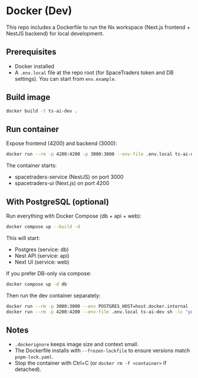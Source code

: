 # Docker (Dev)

This repo includes a Dockerfile to run the Nx workspace (Next.js frontend + NestJS backend) for local development.

## Prerequisites
- Docker installed
- A `.env.local` file at the repo root (for SpaceTraders token and DB settings). You can start from `env.example`.

## Build image
```bash
docker build -t ts-ai-dev .
```

## Run container
Expose frontend (4200) and backend (3000):
```bash
docker run --rm -p 4200:4200 -p 3000:3000 --env-file .env.local ts-ai-dev
```

The container starts:
- spacetraders-service (NestJS) on port 3000
- spacetraders-ui (Next.js) on port 4200

## With PostgreSQL (optional)
Run everything with Docker Compose (db + api + web):
```bash
docker compose up --build -d
```
This will start:
- Postgres (service: db)
- Nest API (service: api)
- Next UI (service: web)

If you prefer DB-only via compose:
```bash
docker compose up -d db
```
Then run the dev container separately:
```bash
docker run --rm -p 3000:3000 --env POSTGRES_HOST=host.docker.internal --env-file .env.local ts-ai-dev sh -lc "pnpm exec nx run spacetraders-service:serve"
docker run --rm -p 4200:4200 --env-file .env.local ts-ai-dev sh -lc "pnpm exec nx run create-agent-ui:dev"
```

## Notes
- `.dockerignore` keeps image size and context small.
- The Dockerfile installs with `--frozen-lockfile` to ensure versions match `pnpm-lock.yaml`.
- Stop the container with Ctrl+C (or `docker rm -f <container>` if detached).
